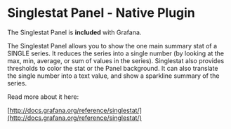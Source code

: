 # Singlestat Panel -  Native Plugin

The Singlestat Panel is **included** with Grafana.

The Singlestat Panel allows you to show the one main summary stat of a SINGLE series. It reduces the series into a single number (by looking at the max, min, average, or sum of values in the series). Singlestat also provides thresholds to color the stat or the Panel background. It can also translate the single number into a text value, and show a sparkline summary of the series.

Read more about it here:

[http://docs.grafana.org/reference/singlestat/](http://docs.grafana.org/reference/singlestat/)
